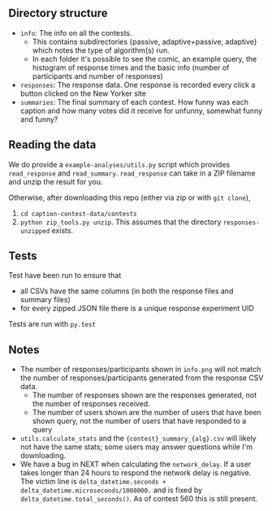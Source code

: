 
## Directory structure
* `info`: The info on all the contests.
    * This contains subdirectories {passive, adaptive+passive, adaptive} which
      notes the type of algorithm(s) run.
    * In each folder it's possible to see the comic, an example query, the
        histogram of response times and the basic info (number of participants
        and number of responses)
* `responses`: The response data. One response is recorded every click a button
  clicked on the New Yorker site
* `summaries`: The final summary of each contest. How funny was each caption
  and how many votes did it receive for unfunny, somewhat funny and funny?

## Reading the data
We do provide a `example-analyses/utils.py` script which provides
`read_response` and `read_summary`. `read_response` can take in a ZIP filename
and unzip the result for you.

Otherwise, after downloading this repo (either via zip or with `git clone`),

1. `cd caption-contest-data/contests`
2. `python zip_tools.py unzip`. This assumes that the directory
   `responses-unzipped` exists.

## Tests
Test have been run to ensure that

* all CSVs have the same columns (in both the response files and summary files)
* for every zipped JSON file there is a unique response experiment UID

Tests are run with `py.test`

## Notes
* The number of responses/participants shown in `info.png` will not match the
    number of responses/participants generated from the response CSV data.
    * The number of responses shown are the responses generated, not the number
      of responses received.
    * The number of users shown are the number of users that have been shown
      query, not the number of users that have responded to a query
* `utils.calculate_stats` and the `{contest}_summary_{alg}.csv` will likely not
  have the same stats; some users may answer questions while I'm downloading.
* We have a bug in NEXT when calculating the `network_delay`. If a user takes
  longer than 24 hours to respond the network delay is negative. The victim
  line is `delta_datetime.seconds + delta_datetime.microseconds/1000000.` and
  is fixed by `delta_datetime.total_seconds()`. As of contest 560 this is still
  present.
